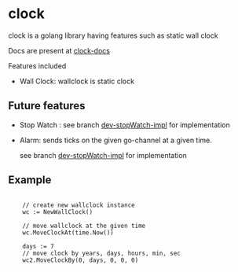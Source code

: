 # clock

clock is a golang library having features such as static wall clock

Docs are present at [clock-docs](https://godoc.org/github.com/prakashpandey/clock)

Features included

- Wall Clock: wallclock is static clock

## Future features

- Stop Watch : see branch [dev-stopWatch-impl](https://github.com/prakashpandey/clock/tree/dev-stopWatch-impl) for implementation

- Alarm: sends ticks on the given go-channel at a given time.  

    see branch [dev-stopWatch-impl](https://github.com/prakashpandey/clock/tree/dev-stopWatch-impl) for implementation

## Example

```

    // create new wallclock instance
	wc := NewWallClock()

    // move wallclock at the given time
	wc.MoveClockAt(time.Now())

	days := 7
    // move clock by years, days, hours, min, sec
	wc2.MoveClockBy(0, days, 0, 0, 0)


```